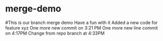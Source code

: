 # merge-demo
#This is our branch merge demo
Have a fun with it
Added a new code for feature xyz
One more new commit on 3:21 PM
One more new line commit on 4:17PM
Change from repo branch at 4:33PM
